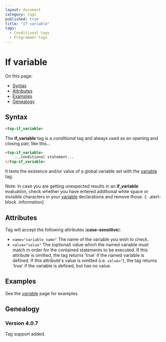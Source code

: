 ```yaml
---
layout: document
category: tags
published: true
title: "If variable"
tags:
  - Conditional tags
  - Programmer tags
---
```


# If variable

On this page:

* [Syntax](#syntax)
* [Attributes](#attributes)
* [Examples](#examples)
* [Genealogy](#genealogy)

## Syntax

~~~ html
<txp:if_variable>
~~~

The **if_variable** tag is a *conditional* tag and always used as an opening and closing pair, like this...

~~~ html
<txp:if_variable>
    ...conditional statement...
</txp:if_variable>
~~~

It tests the existence and/or value of a global variable set with the [variable](variable) tag.

Note: In case you are getting unexpected results in an **if_variable** evaluation, check whether you have entered additional white space or invisible characters in your [variable](variable) declarations and remove those.
{: .alert-block .information}

## Attributes

Tag will accept the following attributes (**case-sensitive**):

* `name="variable name"`
The name of the variable you wish to check.
* `value="value"`
The (optional) value which the named variable must match in order for the contained statements to be executed. If this attribute is omitted, the tag returns 'true' if the named variable is defined. If this attribute's value is omitted (i.e. `value="`), the tag returns 'true' if the variable is defined, but has no value.

## Examples

See the [variable](variable) page for examples.

## Genealogy

### Version 4.0.7

Tag support added.
